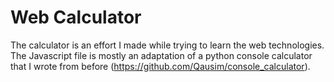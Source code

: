 # Web Calculator

The calculator is an effort I made while trying to learn the web
technologies.
The Javascript file is mostly an adaptation of a python console
calculator that I wrote from before (https://github.com/Qausim/console_calculator).